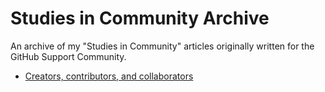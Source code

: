 # Studies in Community Archive

An archive of my "Studies in Community" articles originally written for the GitHub Support Community.

* [Creators, contributors, and collaborators](./creators-contributors-and-collaborators.md)
